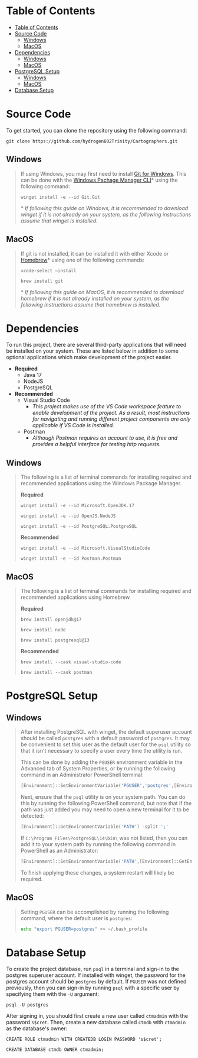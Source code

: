 # Table of Contents

- [Table of Contents](#table-of-contents)
- [Source Code](#source-code)
  - [Windows](#windows)
  - [MacOS](#macos)
- [Dependencies](#dependencies)
  - [Windows](#windows-1)
  - [MacOS](#macos-1)
- [PostgreSQL Setup](#postgresql-setup)
  - [Windows](#windows-2)
  - [MacOS](#macos-2)
- [Database Setup](#database-setup)

# Source Code
To get started, you can clone the repository using the following command:
```
git clone https://github.com/hydrogen602Trinity/Cartographers.git
```

## Windows
>If using Windows, you may first need to install [Git for Windows](https://gitforwindows.org/). This can be done with the [Windows Pachage Manager CLI](https://winget.run/)* using the following command:
>```
>winget install -e --id Git.Git
>```
>
>\* *If following this guide on Windows, it is recommended to download winget if it is not already on your system, as the following instructions assume that winget is installed.*

## MacOS

>If git is not installed, it can be installed it with either Xcode or [Homebrew](https://brew.sh/)* using one of the following commands:
>```
>xcode-select –install
>```
>```
>brew install git
>```
>\* *If following this guide on MacOS, it is recommended to download homebrew if it is not already installed on your system, as the following instructions assume that homebrew is installed.*

# Dependencies
To run this project, there are several third-party applications that will need be installed on your system. These are listed below in addition to some optional applications which make development of the project easier.

- **Required**
    - Java 17
    - NodeJS
    - PostgreSQL
- **Recommended**
    - Visual Studio Code
        - *This project makes use of the VS Code workspace feature to enable development of the project. As a result, most instructions for navigating and running different project components are only applicable if VS Code is installed.*
    - Postman
        - *Although Postman requires an account to use, it is free and provides a helpful interface for testing http requests.*

## Windows
> The following is a list of terminal commands for installing required and recommended applications using the Windows Package Manager.
>
> **Required**
> ```
> winget install -e --id Microsoft.OpenJDK.17
> ```
> ```
> winget install -e --id OpenJS.NodeJS
> ```
> ```
> winget install -e --id PostgreSQL.PostgreSQL
> ```
>
> **Recommended**
> ```
> winget install -e --id Microsoft.VisualStudioCode
> ```
> ```
> winget install -e --id Postman.Postman
> ```

## MacOS
> The following is a list of terminal commands for installing required and recommended applications using Homebrew.
>
> **Required**
> ```
> brew install openjdk@17
> ```
> ```
> brew install node
> ```
> ```
> brew install postgresql@13
> ```
>
> **Recommended**
> ```
> brew install --cask visual-studio-code
> ```
> ```
> brew install --cask postman
> ```



# PostgreSQL Setup

## Windows
> After installing PostgreSQL with winget, the default superuser account should be called `postgres` with a default password of `postgres`. It may be convenient to set this user as the default user for the `psql` utility so that it isn't necessary to specify a user every time the utility is run.
>
> This can be done by adding the `PGUSER` environment variable in the Advanced tab of System Properties, or by running the following command in an Administrator PowerShell terminal:
> ```powershell
> [Environment]::SetEnvironmentVariable('PGUSER','postgres',[EnvironmentVariableTarget]::Machine)
> ```
>
> Next, ensure that the `psql` utility is on your system path. You can do this by running the following PowerShell command, but note that if the path was just added you may need to open a new terminal for it to be detected:
> ```powershell
> [Environment]::GetEnvironmentVariable('PATH') -split ';'
> ```
>
> If `C:\Program Files\PostgreSQL\14\bin\` was not listed, then you can add it to your system path by running the following command in PowerShell as an Administrator:
> ```powershell
> [Environment]::SetEnvironmentVariable('PATH',[Environment]::GetEnvironmentVariable('PATH')+';C:\Program Files\PostgreSQL\14\bin\',[EnvironmentVariableTarget]::Machine)
> ```
> To finish applying these changes, a system restart will likely be required.

## MacOS
> Setting `PGUSER` can be accomplished by running the following command, where the default user is `postgres`:
> ```bash
> echo "export PGUSER=postgres" >> ~/.bash_profile
> ```

# Database Setup
To create the project database, run `psql` in a terminal and sign-in to the postgres superuser account. If installed with winget, the password for the postgres account should be `postgres` by default. If `PGUSER` was not defined previously, then you can sign-in by running `psql` with a specific user by specifying them with the `-U` argument:
```
psql -U postgres
```

After signing in, you should first create a new user called `ctmadmin` with the password `s$cret`. Then, create a new database called `ctmdb` with `ctmadmin` as the database's owner:
```
CREATE ROLE ctmadmin WITH CREATEDB LOGIN PASSWORD 's$cret';
```
```
CREATE DATABASE ctmdb OWNER ctmadmin;
```
